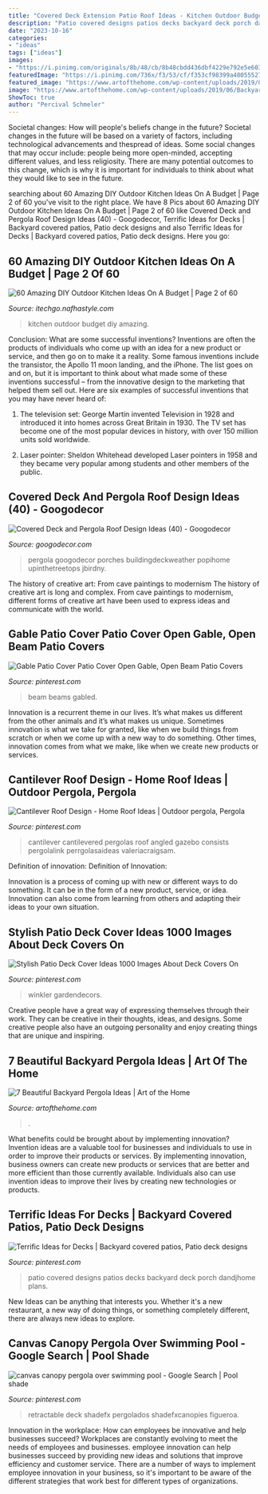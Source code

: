 ```yaml
---
title: "Covered Deck Extension Patio Roof Ideas - Kitchen Outdoor Budget Diy Amazing"
description: "Patio covered designs patios decks backyard deck porch dandjhome plans"
date: "2023-10-16"
categories:
- "ideas"
tags: ["ideas"]
images:
- "https://i.pinimg.com/originals/8b/48/cb/8b48cbdd436dbf4229e792e5e603eb85.jpg"
featuredImage: "https://i.pinimg.com/736x/f3/53/cf/f353cf98399a480555271c5cadb8ceff.jpg"
featured_image: "https://www.artofthehome.com/wp-content/uploads/2019/06/Backyard-Pergola-Ideas-F01-00-800x555.jpg"
image: "https://www.artofthehome.com/wp-content/uploads/2019/06/Backyard-Pergola-Ideas-F01-00-800x555.jpg"
ShowToc: true
author: "Percival Schmeler"
---
```



Societal changes: How will people's beliefs change in the future?
Societal changes in the future will be based on a variety of factors, including technological advancements and thespread of ideas. Some social changes that may occur include: people being more open-minded, accepting different values, and less religiosity. There are many potential outcomes to this change, which is why it is important for individuals to think about what they would like to see in the future.

	

		
searching about 60 Amazing DIY Outdoor Kitchen Ideas On A Budget | Page 2 of 60 you've visit to the right place. We have 8 Pics about 60 Amazing DIY Outdoor Kitchen Ideas On A Budget | Page 2 of 60 like Covered Deck and Pergola Roof Design Ideas (40) - Googodecor, Terrific Ideas for Decks | Backyard covered patios, Patio deck designs and also Terrific Ideas for Decks | Backyard covered patios, Patio deck designs. Here you go:
		
    
## 60 Amazing DIY Outdoor Kitchen Ideas On A Budget | Page 2 Of 60

<img loading=lazy src="http://itechgo.com/wp-content/uploads/2018/04/Amazing-DIY-Outdoor-Kitchen-Ideas-On-A-Budget-50.jpg" onerror="this.onerror=null;this.src='https://tse1.mm.bing.net/th?id=OIP.qqfG8TiV5zjZzAZwxFqeSQHaFm&amp;pid=15.1';" alt="60 Amazing DIY Outdoor Kitchen Ideas On A Budget | Page 2 of 60">

_Source: itechgo.nafhastyle.com_

>kitchen outdoor budget diy amazing. 

	

Conclusion: What are some successful inventions?
Inventions are often the products of individuals who come up with an idea for a new product or service, and then go on to make it a reality. Some famous inventions include the transistor, the Apollo 11 moon landing, and the iPhone. The list goes on and on, but it is important to think about what made some of these inventions successful – from the innovative design to the marketing that helped them sell out. Here are six examples of successful inventions that you may have never heard of:
1. The television set: George Martin invented Television in 1928 and introduced it into homes across Great Britain in 1930. The TV set has become one of the most popular devices in history, with over 150 million units sold worldwide.

2. Laser pointer: Sheldon Whitehead developed Laser pointers in 1958 and they became very popular among students and other members of the public.

    
## Covered Deck And Pergola Roof Design Ideas (40) - Googodecor

<img loading=lazy src="https://i0.wp.com/googodecor.com/wp-content/uploads/2019/03/Covered-Deck-and-Pergola-Roof-Design-Ideas-40.jpg?fit=1200%2C1800&amp;ssl=1" onerror="this.onerror=null;this.src='https://tse2.mm.bing.net/th?id=OIP.TcYMbPQ4F3diVXdch7C2AgHaLH&amp;pid=15.1';" alt="Covered Deck and Pergola Roof Design Ideas (40) - Googodecor">

_Source: googodecor.com_

>pergola googodecor porches buildingdeckweather popihome upinthetreetops jbirdny. 

	

The history of creative art: From cave paintings to modernism
The history of creative art is long and complex. From cave paintings to modernism, different forms of creative art have been used to express ideas and communicate with the world.

    
## Gable Patio Cover Patio Cover Open Gable, Open Beam Patio Covers

<img loading=lazy src="https://i.pinimg.com/736x/fb/57/3c/fb573cfbd2e13e558c1779c73b459cb9.jpg" onerror="this.onerror=null;this.src='https://tse1.mm.bing.net/th?id=OIP.qLkSntn3yCyNhHy00WnzTQHaFN&amp;pid=15.1';" alt="Gable Patio Cover Patio Cover Open Gable, Open Beam Patio Covers">

_Source: pinterest.com_

>beam beams gabled. 

	

Innovation is a recurrent theme in our lives. It’s what makes us different from the other animals and it’s what makes us unique. Sometimes innovation is what we take for granted, like when we build things from scratch or when we come up with a new way to do something. Other times, innovation comes from what we make, like when we create new products or services.

    
## Cantilever Roof Design - Home Roof Ideas | Outdoor Pergola, Pergola

<img loading=lazy src="https://i.pinimg.com/736x/f3/53/cf/f353cf98399a480555271c5cadb8ceff.jpg" onerror="this.onerror=null;this.src='https://tse4.mm.bing.net/th?id=OIP.R2XJTvbILg0pFOVLkLZeugHaFj&amp;pid=15.1';" alt="Cantilever Roof Design - Home Roof Ideas | Outdoor pergola, Pergola">

_Source: pinterest.com_

>cantilever cantilevered pergolas roof angled gazebo consists pergolalink perrgolasaideas valeriacraigsam. 

	

Definition of innovation:
Definition of Innovation: 

Innovation is a process of coming up with new or different ways to do something. It can be in the form of a new product, service, or idea. Innovation can also come from learning from others and adapting their ideas to your own situation.

    
## Stylish Patio Deck Cover Ideas 1000 Images About Deck Covers On

<img loading=lazy src="https://i.pinimg.com/736x/87/3a/88/873a8812ff6ca148e9bee9d42c69d698.jpg" onerror="this.onerror=null;this.src='https://tse3.mm.bing.net/th?id=OIP.-eA4eDMdfVpwUkvof9osvwHaE8&amp;pid=15.1';" alt="Stylish Patio Deck Cover Ideas 1000 Images About Deck Covers On">

_Source: pinterest.com_

>winkler gardendecors. 

	

Creative people have a great way of expressing themselves through their work. They can be creative in their thoughts, ideas, and designs. Some creative people also have an outgoing personality and enjoy creating things that are unique and inspiring.

    
## 7 Beautiful Backyard Pergola Ideas | Art Of The Home

<img loading=lazy src="https://www.artofthehome.com/wp-content/uploads/2019/06/Backyard-Pergola-Ideas-F01-00-800x555.jpg" onerror="this.onerror=null;this.src='https://tse4.mm.bing.net/th?id=OIP.1wtQ_J_VIb2coR7y7wBKvAHaFI&amp;pid=15.1';" alt="7 Beautiful Backyard Pergola Ideas | Art of the Home">

_Source: artofthehome.com_

>. 

	

What benefits could be brought about by implementing innovation?
Invention ideas are a valuable tool for businesses and individuals to use in order to improve their products or services. By implementing innovation, business owners can create new products or services that are better and more efficient than those currently available. Individuals also can use invention ideas to improve their lives by creating new technologies or products.

    
## Terrific Ideas For Decks | Backyard Covered Patios, Patio Deck Designs

<img loading=lazy src="https://i.pinimg.com/originals/8b/48/cb/8b48cbdd436dbf4229e792e5e603eb85.jpg" onerror="this.onerror=null;this.src='https://tse1.mm.bing.net/th?id=OIP.6sD1OaA3Jpd4NcCPGmkVDQHaJ4&amp;pid=15.1';" alt="Terrific Ideas for Decks | Backyard covered patios, Patio deck designs">

_Source: pinterest.com_

>patio covered designs patios decks backyard deck porch dandjhome plans. 

	

New Ideas can be anything that interests you. Whether it's a new restaurant, a new way of doing things, or something completely different, there are always new ideas to explore.

    
## Canvas Canopy Pergola Over Swimming Pool - Google Search | Pool Shade

<img loading=lazy src="https://i.pinimg.com/736x/1f/e6/2e/1fe62e6ec2e49bae041f718a9402f5d2.jpg" onerror="this.onerror=null;this.src='https://tse3.mm.bing.net/th?id=OIP.sUGLH1ivj1HAr0Gnbj4aQwHaE7&amp;pid=15.1';" alt="canvas canopy pergola over swimming pool - Google Search | Pool shade">

_Source: pinterest.com_

>retractable deck shadefx pergolados shadefxcanopies figueroa. 

	

Innovation in the workplace: How can employees be innovative and help businesses succeed?
Workplaces are constantly evolving to meet the needs of employees and businesses. employee innovation can help businesses succeed by providing new ideas and solutions that improve efficiency and customer service. There are a number of ways to implement employee innovation in your business, so it's important to be aware of the different strategies that work best for different types of organizations.

